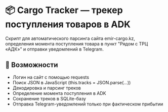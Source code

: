 # 📦 Cargo Tracker — трекер поступления товаров в ADK

Скрипт для автоматического парсинга сайта emir-cargo.kz, определения момента поступления товара в пункт "Рядом с ТРЦ «АДК»" и отправки уведомлений в Telegram.

## 🚀 Возможности

- Логин на сайт с помощью requests
- Поиск JSON в JavaScript (this.tracks = JSON.parse(...))
- Декодировка и парсинг треков
- Определение момента поступления в ADK
- Сохранение треков в SQLite-базу
- Отправка Telegram-уведомлений только при фактическом прибытии
